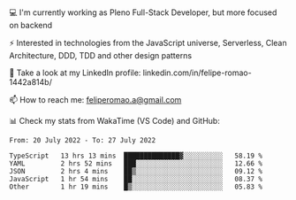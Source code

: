 💻 I'm currently working as Pleno Full-Stack Developer, but more focused on backend

⚡ Interested in technologies from the JavaScript universe, Serverless, Clean Architecture, DDD, TDD and other design patterns

👥 Take a look at my LinkedIn profile: linkedin.com/in/felipe-romao-1442a814b/

📫 How to reach me: feliperomao.a@gmail.com

📊 Check my stats from WakaTime (VS Code) and GitHub:

<!--START_SECTION:waka-->

```text
From: 20 July 2022 - To: 27 July 2022

TypeScript   13 hrs 13 mins  ██████████████▓░░░░░░░░░░   58.19 %
YAML         2 hrs 52 mins   ███░░░░░░░░░░░░░░░░░░░░░░   12.66 %
JSON         2 hrs 4 mins    ██▒░░░░░░░░░░░░░░░░░░░░░░   09.12 %
JavaScript   1 hr 54 mins    ██░░░░░░░░░░░░░░░░░░░░░░░   08.37 %
Other        1 hr 19 mins    █▒░░░░░░░░░░░░░░░░░░░░░░░   05.83 %
```

<!--END_SECTION:waka-->
